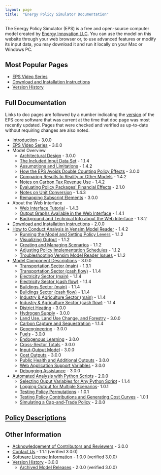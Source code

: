 ```yaml
---
layout: page
title:  "Energy Policy Simulator Documentation"
---
```


The Energy Policy Simulator (EPS) is a free and open-source computer model created by [Energy Innovation LLC](https://energyinnovation.org/).  You can use the model on this website through your web browser or, to use advanced features or modify its input data, you may download it and run it locally on your Mac or Windows PC.

## Most Popular Pages

* [EPS Video Series](video-series.html)
* [Download and Installation Instructions](download.html)
* [Version History](version-history.html)

## Full Documentation

Links to doc pages are followed by a number indicating the [version](version-history.html) of the EPS core software that was current at the time that doc page was most recently updated.  Pages that were checked and verified as up-to-date without requiring changes are also noted.

* [Introduction](introduction.html) - 3.0.0
* [EPS Video Series](video-series.html) - 3.0.0
* Model Overview
  * [Architectural Design](architectural-design.html) - 3.0.0
  * [The Included Input Data Set](input-data.html) - 1.1.4
  * [Assumptions and Limitations](assumptions.html) - 1.4.2
  * [How the EPS Avoids Double Counting Policy Effects](how-the-eps-avoids-double-counting.html) - 3.0.0
  * [Comparing Results to Reality or Other Models](comparing-results.html) - 1.4.2
  * [Notes on Carbon Tax Revenue Use](carbon-tax-revenue-use.html) - 1.4.2
  * [Evaluating Policy Packages' Financial Effects](evaluating-package-financials.html) - 2.1.0
  * [Notes on Unit Conversion](unit-conversion.html) - 1.4.3
  * [Remapping Subscript Elements](remapping.html) - 3.0.0
* About the Web Interface
  * [Web Interface Tutorial](online-model-tutorial.html) - 1.4.3
  * [Output Graphs Available in the Web Interface](web-interface-graphs.html) - 1.4.1
  * [Background and Technical Info about the Web Interface](background-and-technical-info.html) - 1.3.2
* [Download and Installation Instructions](download.html) - 2.0.0
* [How to Conduct Analysis in Vensim Model Reader](how-to-conduct-analysis.html) - 1.4.2
  * [Running the Model and Setting Policy Levers](running-the-model.html) - 1.1.2
  * [Visualizing Output](visualizing-output.html) - 1.1.2
  * [Creating and Managing Scenarios](creating-and-managing-scenarios.html) - 1.1.2
  * [Adjusting Policy Implementation Schedules](adjusting-plcy-impl-schd.html) - 1.1.2
  * [Troubleshooting Vensim Model Reader Issues](troubleshooting-vensim.html) - 1.1.2
* [Model Component Descriptions](model-component-descriptions.html) - 3.0.0
  * [Transportation Sector (main)](transportation-sector-main.html) - 1.3.1
  * [Transportation Sector (cash flow)](transportation-sector-cash.html) - 1.1.4
  * [Electricity Sector (main)](electricity-sector-main.html) - 1.1.4
  * [Electricity Sector (cash flow)](electricity-sector-cash.html) - 1.1.4
  * [Buildings Sector (main)](buildings-sector-main.html) - 1.1.4
  * [Buildings Sector (cash flow)](buildings-sector-cash.html) - 1.1.4
  * [Industry & Agriculture Sector (main)](industry-ag-main.html) - 1.1.4
  * [Industry & Agriculture Sector (cash flow)](industry-ag-cash.html) - 1.1.4
  * [District Heating](district-heating.html) - 3.0.0
  * [Hydrogen Supply](hydrogen-supply.html) - 3.0.0
  * [Land Use, Land Use Change, and Forestry](lulucf.html) - 3.0.0
  * [Carbon Capture and Sequestration](ccs.html) - 1.1.4
  * [Geoengineering](geoengineering.html) - 3.0.0
  * [Fuels](fuels.html) - 3.0.0
  * [Endogenous Learning](endogenous-learning.html) - 3.0.0
  * [Cross-Sector Totals](cross-sector-totals.html) - 3.0.0
  * [Input-Output Model](io-model.html) - 3.0.0
  * [Cost Outputs](cost-outputs.html) - 3.0.0
  * [Public Health and Additional Outputs](additional-outputs.html) - 3.0.0
  * [Web Application Support Variables](web-app-support.html) - 3.0.0
  * [Debugging Assistance](debugging-assistance.html) - 3.0.0
* [Automated Analysis with Python Scripts](automated-analysis.html) - 2.0.0
  * [Selecting Ouput Variables for Any Python Script](selecting-output-variables.html) - 1.1.4
  * [Logging Output for Multiple Scenarios](logging-output.html)- 1.0.1
  * [Testing Policy Permutations](testing-policy-permutations.html) - 1.0.1
  * [Testing Policy Contributions and Generating Cost Curves](testing-policy-contributions.html) - 1.0.1
  * [Simulating a Cap-and-Trade Policy](simulating-cap-and-trade.html) - 2.0.0

## [Policy Descriptions](policy-design-index.html)

## Other Information

* [Acknowledgement of Contributors and Reviewers](acknowledgement.html) - 3.0.0
* [Contact Us](contact.html) - 1.1.1 (verified 3.0.0)
* [Software License Information](software-license.html) - 1.0.0 (verified 3.0.0)
* [Version History](version-history.html) - 3.0.0
  * [Archived Model Releases](archived-releases.html) - 2.0.0 (verified 3.0.0)
